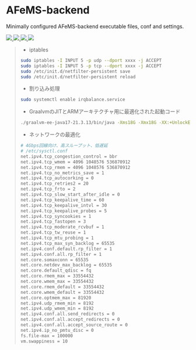 # AFeMS-backend 
Minimally configured AFeMS-backend executable files, conf and settings.

<a href="#">
  <img src="https://cdn.jsdelivr.net/npm/@intergrav/devins-badges@3/assets/cozy/supported/fabric_vector.svg">
</a>
<a href="#">
  <img src="https://cdn.jsdelivr.net/npm/@intergrav/devins-badges@3.2.0/assets/cozy/unsupported/forge_vector.svg">
</a>
<a href="#">
  <img src="https://cdn.jsdelivr.net/npm/@intergrav/devins-badges@3.2.0/assets/cozy/unsupported/quilt_vector.svg">
</a>
<a href="#">
  <img src="https://cdn.jsdelivr.net/npm/@intergrav/devins-badges@3.2.0/assets/cozy/built-with/markdown_vector.svg">
</a> 

> - iptables
> ```bash
> sudo iptables -I INPUT 5 -p udp --dport xxxx -j ACCEPT
> sudo iptables -I INPUT 5 -p tcp --dport xxxx -j ACCEPT
> sudo /etc/init.d/netfilter-persistent save
> sudo /etc/init.d/netfilter-persistent reload
> ```
> - 割り込み処理
> ```bash
> sudo systemctl enable irqbalance.service
> ```
> - GraalvmのJITとARMアーキテクチャ用に最適化された起動コード
> ```bash
> ./graalvm-ee-java17-21.3.13/bin/java -Xms18G -Xmx18G -XX:+UnlockExperimentalVMOptions -XX:+UseJVMCICompiler -Dgraal.ProbabilisticProfiling=true -Dgraal.VectorizeSIMD=true -Dgraal.LoopExplosion=true -XX:+UseFastUnorderedTimeStamps -XX:MaxInlineLevel=25 -XX:+UnlockDiagnosticVMOptions -Dgraal.InfeasiblePathCorrelation=true -Dgraal.UsePriorityInlining=true -XX:+ProfileVM -XX:+BootstrapJVMCI -Dgraal.EnterpriseInlining=true  -XX:+UseCodeAging -XX:+AlwaysActAsServerClassMachine -XX:+AlwaysPreTouch -XX:+EnableJVMCIProduct -XX:+UseSIMDForMemoryOps -XX:+DisableExplicitGC -XX:AllocatePrefetchStyle=1 -Dgraal.OptDuplication=true -Dgraal.SpeculativeGuardMovement=true -Dgraal.Vectorization=true -XX:NmethodSweepActivity=1 -XX:ParallelGCThreads=4 -XX:ConcGCThreads=4 -XX:+UseCriticalJavaThreadPriority -Dgraal.GraalCompileOnly=* -XX:+TieredCompilation -XX:+EagerJVMCI -XX:+ProfileInterpreter -XX:+UseStringDeduplication -XX:CICompilerCount=4 -XX:+UseCompressedOops -XX:+UseTransparentHugePages -XX:+AggressiveOpts -XX:CompileThreshold=200 -XX:+OptimizeStringConcat -XX:InlineSmallCode=1 -XX:ReservedCodeCacheSize=2048M -XX:ProfiledCodeHeapSize=1024M -XX:NonProfiledCodeHeapSize=512M -XX:NonNMethodCodeHeapSize=512M -XX:-DontCompileHugeMethods -XX:+PerfDisableSharedMem -Dgraal.TuneInlinerExploration=1 -Dgraal.CompilerConfiguration=enterprise -XX:+UseG1GC -XX:+ParallelRefProcEnabled -XX:MaxGCPauseMillis=100 -XX:G1NewSizePercent=50 -XX:G1MaxNewSizePercent=60 -XX:G1HeapRegionSize=8M -XX:G1ReservePercent=20 -XX:G1HeapWastePercent=5 -XX:G1MixedGCCountTarget=4 -XX:InitiatingHeapOccupancyPercent=15 -XX:G1MixedGCLiveThresholdPercent=90 -XX:G1RSetUpdatingPauseTimePercent=5 -XX:SurvivorRatio=32 -XX:MaxTenuringThreshold=1 -Dusing.aikars.flags=https://mcflags.emc.gs -Daikars.new.flags=true -jar fabric-server-mc.1.20.1-loader.0.16.10-launcher.1.0.1.jar nogui
> ```
> 
> - ネットワークの最適化
> ```bash
> # 4Gbps回線向け、高スループット、低遅延
> # /etc/sysctl.conf
> net.ipv4.tcp_congestion_control = bbr
> net.ipv4.tcp_wmem = 4096 1048576 536870912
> net.ipv4.tcp_rmem = 4096 1048576 536870912
> net.ipv4.tcp_no_metrics_save = 1
> net.ipv4.tcp_autocorking = 0
> net.ipv4.tcp_retries2 = 20
> net.ipv4.tcp_frto = 2
> net.ipv4.tcp_slow_start_after_idle = 0
> net.ipv4.tcp_keepalive_time = 60
> net.ipv4.tcp_keepalive_intvl = 30
> net.ipv4.tcp_keepalive_probes = 5
> net.ipv4.tcp_syncookies = 1
> net.ipv4.tcp_fastopen = 3
> net.ipv4.tcp_moderate_rcvbuf = 1
> net.ipv4.tcp_tw_reuse = 1
> net.ipv4.tcp_mtu_probing = 1
> net.ipv4.tcp_max_syn_backlog = 65535
> net.ipv4.conf.default.rp_filter = 1
> net.ipv4.conf.all.rp_filter = 1
> net.core.somaxconn = 65535
> net.core.netdev_max_backlog = 65535
> net.core.default_qdisc = fq
> net.core.rmem_max = 33554432
> net.core.wmem_max = 33554432
> net.core.rmem_default = 33554432
> net.core.wmem_default = 33554432
> net.core.optmem_max = 81920
> net.ipv4.udp_rmem_min = 8192
> net.ipv4.udp_wmem_min = 8192
> net.ipv4.conf.all.send_redirects = 0
> net.ipv4.conf.all.accept_redirects = 0
> net.ipv4.conf.all.accept_source_route = 0
> net.ipv4.ip_no_pmtu_disc = 0
> fs.file-max = 100000
> vm.swappiness = 10
> ```

